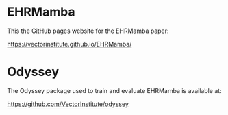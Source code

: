 # EHRMamba
This the GitHub pages website for the EHRMamba paper:

https://vectorinstitute.github.io/EHRMamba/


# Odyssey
The Odyssey package used to train and evaluate EHRMamba is available at:

https://github.com/VectorInstitute/odyssey
